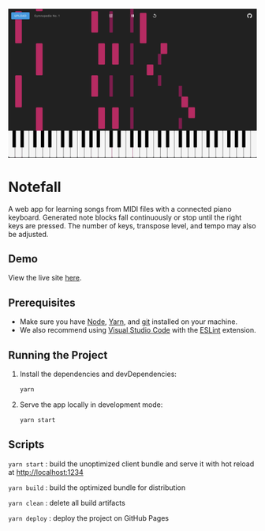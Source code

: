 ![screenshot](screenshot.jpg)

# Notefall

A web app for learning songs from MIDI files with a connected piano keyboard. Generated note blocks fall continuously or stop until the right keys are pressed. The number of keys, transpose level, and tempo may also be adjusted.

## Demo

View the live site [here](https://austinrsands.github.io/notefall/).

## Prerequisites

- Make sure you have [Node](https://nodejs.org/), [Yarn](https://yarnpkg.com/), and [git](https://git-scm.com/) installed on your machine.
- We also recommend using [Visual Studio Code](https://code.visualstudio.com/) with the [ESLint](https://marketplace.visualstudio.com/items?itemName=dbaeumer.vscode-eslint) extension.

## Running the Project

1. Install the dependencies and devDependencies:

   ```sh
   yarn
   ```

2. Serve the app locally in development mode:

   ```sh
   yarn start
   ```

## Scripts

`yarn start` : build the unoptimized client bundle and serve it with hot reload at <http://localhost:1234>

`yarn build` : build the optimized bundle for distribution

`yarn clean` : delete all build artifacts

`yarn deploy` : deploy the project on GitHub Pages

